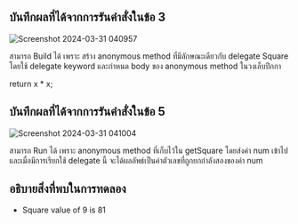 ## บันทึกผลที่ได้จากการรันคำสั่งในข้อ 3

![Screenshot 2024-03-31 040957](https://github.com/ironmanwin1/03376836-OOP-2566-Lab-15/assets/144198724/0e57c41b-f1a2-4071-9b79-ce7ea2d5986b)


สามารถ Build ได้ เพราะ สร้าง anonymous method ที่มีลักษณะเดียวกับ delegate Square โดยใช้ delegate keyword และกำหนด body ของ anonymous method ในวงเล็บปีกกา

return x * x;
 
## บันทึกผลที่ได้จากการรันคำสั่งในข้อ 5

![Screenshot 2024-03-31 041004](https://github.com/ironmanwin1/03376836-OOP-2566-Lab-15/assets/144198724/6d109ea1-4eee-41b6-9a12-2a0195dc4fb7)


สามารถ Run ได้ เพราะ anonymous method ที่เก็บไว้ใน getSquare โดยส่งค่า num เข้าไป และเมื่อมีการเรียกใช้ delegate นี้ จะได้ผลลัพธ์เป็นค่าตัวเลขที่ถูกยกกำลังสองของค่า num 

## อธิบายสิ่งที่พบในการทดลอง

- Square value of 9 is 81
